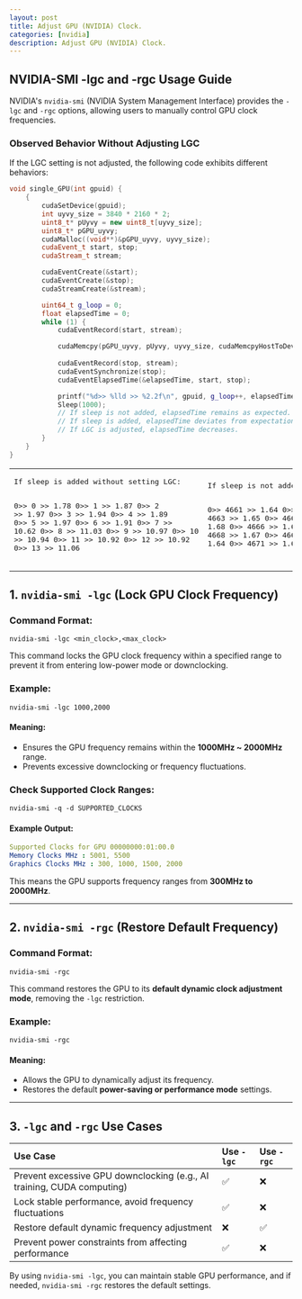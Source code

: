 ```yaml
---
layout: post
title: Adjust GPU (NVIDIA) Clock.
categories: [nvidia]
description: Adjust GPU (NVIDIA) Clock.
---
```


## NVIDIA-SMI -lgc and -rgc Usage Guide

NVIDIA's `nvidia-smi` (NVIDIA System Management Interface) provides the `-lgc` and `-rgc` options, allowing users to manually control GPU clock frequencies.

<!--more-->

### **Observed Behavior Without Adjusting LGC**
If the LGC setting is not adjusted, the following code exhibits different behaviors:

```cpp
void single_GPU(int gpuid) {
    {
        cudaSetDevice(gpuid);
        int uyvy_size = 3840 * 2160 * 2;
        uint8_t* pUyvy = new uint8_t[uyvy_size];
        uint8_t* pGPU_uyvy;
        cudaMalloc((void**)&pGPU_uyvy, uyvy_size);
        cudaEvent_t start, stop;
        cudaStream_t stream;

        cudaEventCreate(&start);
        cudaEventCreate(&stop);
        cudaStreamCreate(&stream);

        uint64_t g_loop = 0;
        float elapsedTime = 0;
        while (1) {
            cudaEventRecord(start, stream);

            cudaMemcpy(pGPU_uyvy, pUyvy, uyvy_size, cudaMemcpyHostToDevice);
            
            cudaEventRecord(stop, stream);
            cudaEventSynchronize(stop);
            cudaEventElapsedTime(&elapsedTime, start, stop);

            printf("%d>> %lld >> %2.2f\n", gpuid, g_loop++, elapsedTime);
            Sleep(1000);
            // If sleep is not added, elapsedTime remains as expected.
            // If sleep is added, elapsedTime deviates from expectations.
            // If LGC is adjusted, elapsedTime decreases.
        }
    }
}
```

<table>
<tr>
<td>
<pre>
If sleep is added without setting LGC:

0>> 0 >> 1.78
0>> 1 >> 1.87
0>> 2 >> 1.97
0>> 3 >> 1.94
0>> 4 >> 1.89
0>> 5 >> 1.97
0>> 6 >> 1.91
0>> 7 >> 10.62
0>> 8 >> 11.03
0>> 9 >> 10.97
0>> 10 >> 10.94
0>> 11 >> 10.92
0>> 12 >> 10.92
0>> 13 >> 11.06
</pre>
</td><td>
<pre>
If sleep is not added:

0>> 4661 >> 1.64
0>> 4662 >> 1.73
0>> 4663 >> 1.65
0>> 4664 >> 1.63
0>> 4665 >> 1.68
0>> 4666 >> 1.65
0>> 4667 >> 1.66
0>> 4668 >> 1.67
0>> 4669 >> 1.65
0>> 4670 >> 1.64
0>> 4671 >> 1.66
</pre>
</td><td>
<pre>
If LGC is adjusted and sleep is added:

0>> 0 >> 1.76
0>> 1 >> 1.81
0>> 2 >> 1.81
0>> 3 >> 1.81
0>> 4 >> 1.83
0>> 5 >> 1.83
0>> 6 >> 1.82
0>> 7 >> 5.52
0>> 8 >> 6.30
0>> 9 >> 5.75
0>> 10 >> 6.62
0>> 11 >> 5.75
0>> 12 >> 5.74
0>> 13 >> 5.75
0>> 14 >> 5.78
</pre>
</td></tr></table>

## **1. `nvidia-smi -lgc` (Lock GPU Clock Frequency)**

### **Command Format:**
```
nvidia-smi -lgc <min_clock>,<max_clock>
```
This command locks the GPU clock frequency within a specified range to prevent it from entering low-power mode or downclocking.

### **Example:**
```
nvidia-smi -lgc 1000,2000
```
#### **Meaning:**
- Ensures the GPU frequency remains within the **1000MHz ~ 2000MHz** range.
- Prevents excessive downclocking or frequency fluctuations.

### **Check Supported Clock Ranges:**
```
nvidia-smi -q -d SUPPORTED_CLOCKS
```
#### **Example Output:**
```yaml
Supported Clocks for GPU 00000000:01:00.0
Memory Clocks MHz : 5001, 5500
Graphics Clocks MHz : 300, 1000, 1500, 2000
```
This means the GPU supports frequency ranges from **300MHz to 2000MHz**.

---
## **2. `nvidia-smi -rgc` (Restore Default Frequency)**

### **Command Format:**
```
nvidia-smi -rgc
```
This command restores the GPU to its **default dynamic clock adjustment mode**, removing the `-lgc` restriction.

### **Example:**
```
nvidia-smi -rgc
```
#### **Meaning:**
- Allows the GPU to dynamically adjust its frequency.
- Restores the default **power-saving or performance mode** settings.

---
## **3. `-lgc` and `-rgc` Use Cases**

| **Use Case** | **Use `-lgc`** | **Use `-rgc`** |
|:---|:---|:---|
| Prevent excessive GPU downclocking (e.g., AI training, CUDA computing) | ✅ | ❌ |
| Lock stable performance, avoid frequency fluctuations | ✅ | ❌ |
| Restore default dynamic frequency adjustment | ❌ | ✅ |
| Prevent power constraints from affecting performance | ✅ | ❌ |

By using `nvidia-smi -lgc`, you can maintain stable GPU performance, and if needed, `nvidia-smi -rgc` restores the default settings.


